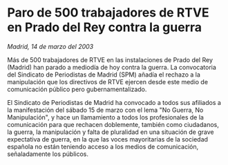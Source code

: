 # Paro de 500 trabajadores de RTVE en Prado del Rey contra la guerra

*Madrid, 14 de marzo del 2003*

Más de 500 trabajadores de RTVE en las instalaciones de Prado del Rey (Madrid) han parado a mediodía de hoy contra la guerra. La convocatoria del Sindicato de Periodistas de Madrid (SPM) añadía el rechazo a la manipulación que los directivos de RTVE ejercen desde este medio de comunicación público pero gubernamentalizado.

El Sindicato de Periodistas de Madrid ha convocado a todos sus afiliados a la manifestación del sábado 15 de marzo con el lema "No Guerra, No Manipulación", y hace un llamamiento a todos los profesionales de la comunicación para que rechacen doblemente, también como ciudadanos, la guerra, la manipulación y falta de pluralidad en una situación de grave expectativa de guerra, en la que las voces mayoritarias de la sociedad española no están teniendo acceso a los medios de comunicación, señaladamente los públicos.
